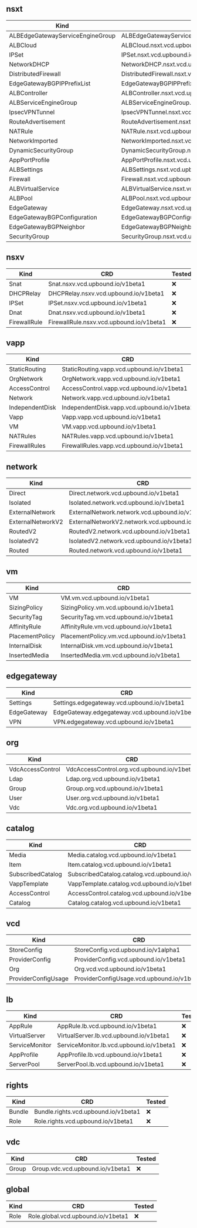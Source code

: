 
## nsxt
|Kind|CRD|Tested|
|---|---|---|
|ALBEdgeGatewayServiceEngineGroup|ALBEdgeGatewayServiceEngineGroup.nsxt.vcd.upbound.io/v1beta1|:x:|
|ALBCloud|ALBCloud.nsxt.vcd.upbound.io/v1beta1|:x:|
|IPSet|IPSet.nsxt.vcd.upbound.io/v1beta1|:x:|
|NetworkDHCP|NetworkDHCP.nsxt.vcd.upbound.io/v1beta1|:x:|
|DistributedFirewall|DistributedFirewall.nsxt.vcd.upbound.io/v1beta1|:x:|
|EdgeGatewayBGPIPPrefixList|EdgeGatewayBGPIPPrefixList.nsxt.vcd.upbound.io/v1beta1|:x:|
|ALBController|ALBController.nsxt.vcd.upbound.io/v1beta1|:x:|
|ALBServiceEngineGroup|ALBServiceEngineGroup.nsxt.vcd.upbound.io/v1beta1|:x:|
|IpsecVPNTunnel|IpsecVPNTunnel.nsxt.vcd.upbound.io/v1beta1|:x:|
|RouteAdvertisement|RouteAdvertisement.nsxt.vcd.upbound.io/v1beta1|:x:|
|NATRule|NATRule.nsxt.vcd.upbound.io/v1beta1|:x:|
|NetworkImported|NetworkImported.nsxt.vcd.upbound.io/v1beta1|:x:|
|DynamicSecurityGroup|DynamicSecurityGroup.nsxt.vcd.upbound.io/v1beta1|:x:|
|AppPortProfile|AppPortProfile.nsxt.vcd.upbound.io/v1beta1|:x:|
|ALBSettings|ALBSettings.nsxt.vcd.upbound.io/v1beta1|:x:|
|Firewall|Firewall.nsxt.vcd.upbound.io/v1beta1|:x:|
|ALBVirtualService|ALBVirtualService.nsxt.vcd.upbound.io/v1beta1|:x:|
|ALBPool|ALBPool.nsxt.vcd.upbound.io/v1beta1|:x:|
|EdgeGateway|EdgeGateway.nsxt.vcd.upbound.io/v1beta1|:x:|
|EdgeGatewayBGPConfiguration|EdgeGatewayBGPConfiguration.nsxt.vcd.upbound.io/v1beta1|:x:|
|EdgeGatewayBGPNeighbor|EdgeGatewayBGPNeighbor.nsxt.vcd.upbound.io/v1beta1|:x:|
|SecurityGroup|SecurityGroup.nsxt.vcd.upbound.io/v1beta1|:x:|

## nsxv
|Kind|CRD|Tested|
|---|---|---|
|Snat|Snat.nsxv.vcd.upbound.io/v1beta1|:x:|
|DHCPRelay|DHCPRelay.nsxv.vcd.upbound.io/v1beta1|:x:|
|IPSet|IPSet.nsxv.vcd.upbound.io/v1beta1|:x:|
|Dnat|Dnat.nsxv.vcd.upbound.io/v1beta1|:x:|
|FirewallRule|FirewallRule.nsxv.vcd.upbound.io/v1beta1|:x:|

## vapp
|Kind|CRD|Tested|
|---|---|---|
|StaticRouting|StaticRouting.vapp.vcd.upbound.io/v1beta1|:x:|
|OrgNetwork|OrgNetwork.vapp.vcd.upbound.io/v1beta1|:x:|
|AccessControl|AccessControl.vapp.vcd.upbound.io/v1beta1|:x:|
|Network|Network.vapp.vcd.upbound.io/v1beta1|:x:|
|IndependentDisk|IndependentDisk.vapp.vcd.upbound.io/v1beta1|:x:|
|Vapp|Vapp.vapp.vcd.upbound.io/v1beta1|:x:|
|VM|VM.vapp.vcd.upbound.io/v1beta1|:x:|
|NATRules|NATRules.vapp.vcd.upbound.io/v1beta1|:x:|
|FirewallRules|FirewallRules.vapp.vcd.upbound.io/v1beta1|:x:|

## network
|Kind|CRD|Tested|
|---|---|---|
|Direct|Direct.network.vcd.upbound.io/v1beta1|:x:|
|Isolated|Isolated.network.vcd.upbound.io/v1beta1|:x:|
|ExternalNetwork|ExternalNetwork.network.vcd.upbound.io/v1beta1|:x:|
|ExternalNetworkV2|ExternalNetworkV2.network.vcd.upbound.io/v1beta1|:x:|
|RoutedV2|RoutedV2.network.vcd.upbound.io/v1beta1|:x:|
|IsolatedV2|IsolatedV2.network.vcd.upbound.io/v1beta1|:x:|
|Routed|Routed.network.vcd.upbound.io/v1beta1|:x:|

## vm
|Kind|CRD|Tested|
|---|---|---|
|VM|VM.vm.vcd.upbound.io/v1beta1|:x:|
|SizingPolicy|SizingPolicy.vm.vcd.upbound.io/v1beta1|:x:|
|SecurityTag|SecurityTag.vm.vcd.upbound.io/v1beta1|:x:|
|AffinityRule|AffinityRule.vm.vcd.upbound.io/v1beta1|:x:|
|PlacementPolicy|PlacementPolicy.vm.vcd.upbound.io/v1beta1|:x:|
|InternalDisk|InternalDisk.vm.vcd.upbound.io/v1beta1|:x:|
|InsertedMedia|InsertedMedia.vm.vcd.upbound.io/v1beta1|:x:|

## edgegateway
|Kind|CRD|Tested|
|---|---|---|
|Settings|Settings.edgegateway.vcd.upbound.io/v1beta1|:x:|
|EdgeGateway|EdgeGateway.edgegateway.vcd.upbound.io/v1beta1|:x:|
|VPN|VPN.edgegateway.vcd.upbound.io/v1beta1|:x:|

## org
|Kind|CRD|Tested|
|---|---|---|
|VdcAccessControl|VdcAccessControl.org.vcd.upbound.io/v1beta1|:x:|
|Ldap|Ldap.org.vcd.upbound.io/v1beta1|:x:|
|Group|Group.org.vcd.upbound.io/v1beta1|:x:|
|User|User.org.vcd.upbound.io/v1beta1|:x:|
|Vdc|Vdc.org.vcd.upbound.io/v1beta1|:x:|

## catalog
|Kind|CRD|Tested|
|---|---|---|
|Media|Media.catalog.vcd.upbound.io/v1beta1|:x:|
|Item|Item.catalog.vcd.upbound.io/v1beta1|:x:|
|SubscribedCatalog|SubscribedCatalog.catalog.vcd.upbound.io/v1beta1|:x:|
|VappTemplate|VappTemplate.catalog.vcd.upbound.io/v1beta1|:x:|
|AccessControl|AccessControl.catalog.vcd.upbound.io/v1beta1|:x:|
|Catalog|Catalog.catalog.vcd.upbound.io/v1beta1|:x:|

## vcd
|Kind|CRD|Tested|
|---|---|---|
|StoreConfig|StoreConfig.vcd.upbound.io/v1alpha1|:white_check_mark:|
|ProviderConfig|ProviderConfig.vcd.upbound.io/v1beta1|:white_check_mark:|
|Org|Org.vcd.vcd.upbound.io/v1beta1|:x:|
|ProviderConfigUsage|ProviderConfigUsage.vcd.upbound.io/v1beta1|:x:|

## lb
|Kind|CRD|Tested|
|---|---|---|
|AppRule|AppRule.lb.vcd.upbound.io/v1beta1|:x:|
|VirtualServer|VirtualServer.lb.vcd.upbound.io/v1beta1|:x:|
|ServiceMonitor|ServiceMonitor.lb.vcd.upbound.io/v1beta1|:x:|
|AppProfile|AppProfile.lb.vcd.upbound.io/v1beta1|:x:|
|ServerPool|ServerPool.lb.vcd.upbound.io/v1beta1|:x:|

## rights
|Kind|CRD|Tested|
|---|---|---|
|Bundle|Bundle.rights.vcd.upbound.io/v1beta1|:x:|
|Role|Role.rights.vcd.upbound.io/v1beta1|:x:|

## vdc
|Kind|CRD|Tested|
|---|---|---|
|Group|Group.vdc.vcd.upbound.io/v1beta1|:x:|

## global
|Kind|CRD|Tested|
|---|---|---|
|Role|Role.global.vcd.upbound.io/v1beta1|:x:|
